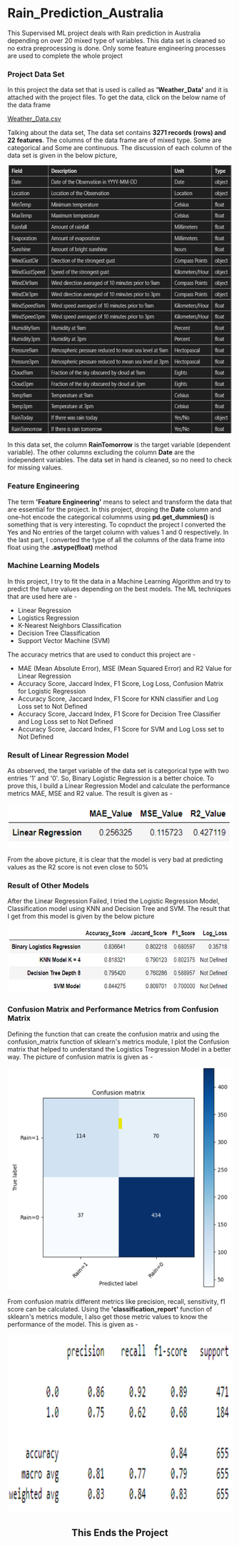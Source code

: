 # Rain_Prediction_Australia
This Supervised ML project deals with Rain prediction in Australia depending on over 20 mixed type of variables. This data set is cleaned so no extra preprocessing is done. Only some feature engineering processes are used to complete the whole project

<h3>Project Data Set</h3>

In this project the data set that is used is called as **'Weather_Data'** and it is attached with the project files. To get the data, click on the below name of the data frame

[Weather_Data.csv](https://github.com/aniket-chakraborty2001/Rain_Prediction_Australia/blob/main/Weather_Data.csv)

Talking about the data set, The data set contains **3271 records (rows) and 22 features**. The columns of the data frame are of mixed type. Some are categorical and Some are continuous. The discussion of each column of the data set is given in the below picture,

<p align = 'center'>
  <img width = "500" height = "600", src = "https://github.com/aniket-chakraborty2001/Rain_Prediction_Australia/blob/main/Images/Contents.png">
</p>

In this data set, the column **RainTomorrow** is the target variable (dependent variable). The other columns excluding the column **Date** are the independent variables. The data set in hand is cleaned, so no need to check for missing values. 

<h3>Feature Engineering</h3>

The term **'Feature Engineering'** means to select and transform the data that are essential for the project. In this project, droping the **Date** column and one-hot encode the categorical columnms using **pd.get_dummies()** is something that is very interesting. To copnduct the project I converted the Yes and No entries of the target column with values 1 and 0 respectively. In the last part, I converted the type of all the columns of the data frame into float using the **.astype(float)** method

<h3>Machine Learning Models</h3>

In this project, I try to fit the data in a Machine Learning Algorithm and try to predict the future values depending on the best models. The ML techniques that are used here are - 

* Linear Regression
* Logistics Regression
* K-Nearest Neighbors Classification
* Decision Tree Classification
* Support Vector Machine (SVM)

The accuracy metrics that are used to conduct this project are - 

* MAE (Mean Absolute Error), MSE (Mean Squared Error) and R2 Value for Linear Regression
* Accuracy Score, Jaccard Index, F1 Score, Log Loss, Confusion Matrix for Logistic Regression
* Accuracy Score, Jaccard Index, F1 Score for KNN classifier and Log Loss set to Not Defined
* Accuracy Score, Jaccard Index, F1 Score for Decision Tree Classifier and Log Loss set to Not Defined
* Accuracy Score, Jaccard Index, F1 Score for SVM and Log Loss set to Not Defined

<h3>Result of Linear Regression Model</h3>

As observed, the target variable of the data set is categorical type with two entries '1' and '0'. So, Binary Logistic Regression is a better choice. To prove this, I build a Linear Regression Model and calculate the performance metrics MAE, MSE and R2 value. The result is given as - 

<p align = 'center'>
  <img width = '600' height = '100' src = "https://github.com/aniket-chakraborty2001/Rain_Prediction_Australia/blob/main/Images/LinearRegression_Result.png">
</p>

From the above picture, it is clear that the model is very bad at predicting values as the R2 score is not even close to 50%

<h3>Result of Other Models</h3>

After the Linear Regression Failed, I tried the Logistic Regression Model, Classification model using KNN and Decision Tree and SVM. The result that I get from this model is given by the below picture

<p align = 'center'>
  <img width = '600' height = '150' src = "https://github.com/aniket-chakraborty2001/Rain_Prediction_Australia/blob/main/Images/OtherRegression_Result.png">
</p>

<h3>Confusion Matrix and Performance Metrics from Confusion Matrix</h3>

Defining the function that can create the confusion matrix and using the confusion_matrix function of sklearn's metrics module, I plot the Confusion matrix that helped to understand the Logistics Tregression Model in a better way. The picture of confusion matrix is given as - 

<p align = 'center'>
  <img width = '500' height = '500' src = 'https://github.com/aniket-chakraborty2001/Rain_Prediction_Australia/blob/main/Images/ConfusionMatrix.png'>
</p>

From confusion matrix different metrics like precision, recall, sensitivity, f1 score can be calculated. Using the **'classification_report'** function of sklearn's metrics module, I also get those metric values to know the performance of the model. This is given as - 

<p align = 'center'>
  <img width = '700' height = '400' src = 'https://github.com/aniket-chakraborty2001/Rain_Prediction_Australia/blob/main/Images/ResultConfMatrix.png'>
</p>

<h2 align = 'center'>This Ends the Project</h2>

